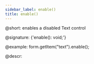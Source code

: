 ```yaml
---
sidebar_label: enable()
title: enable()
---          
```


@short: enables a disabled Text control

@signature: {'enable(): void;'}

@example:
form.getItem("text").enable();

@descr:
